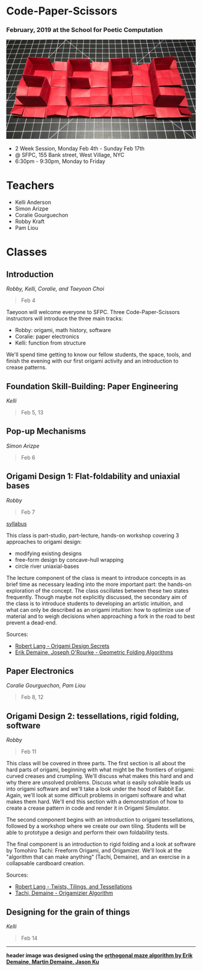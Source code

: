 # Code-Paper-Scissors

### February, 2019 at the School for Poetic Computation

![Maze Folding](assets/sfpc-maze-folding.jpg)

- 2 Week Session, Monday Feb 4th - Sunday Feb 17th
- @ SFPC, 155 Bank street, West Village, NYC
- 6:30pm - 9:30pm, Monday to Friday

# Teachers

- Kelli Anderson
- Simon Arizpe
- Coralie Gourguechon
- Robby Kraft
- Pam Liou

# Classes

## Introduction

*Robby, Kelli, Coralie, and Taeyoon Choi*

> Feb 4

Taeyoon will welcome everyone to SFPC. Three Code-Paper-Scissors instructors will introduce the three main tracks:
- Robby: origami, math history, software
- Coralie: paper electronics
- Kelli: function from structure

We'll spend time getting to know our fellow students, the space, tools, and finish the evening with our first origami activity and an introduction to crease patterns.


## Foundation Skill-Building: Paper Engineering

*Kelli*

> Feb 5, 13


## Pop-up Mechanisms

*Simon Arizpe*

> Feb 6


## Origami Design 1: Flat-foldability and uniaxial bases

*Robby*

> Feb 7

[syllabus](https://paper.dropbox.com/doc/Origami-Design-1--AWnpyO25FCHwsHAJjaT94rbkAQ-8igCiI3wEzS3887lUpEiA)

This class is part-studio, part-lecture, hands-on workshop covering 3 approaches to origami design: 

- modifying existing designs
- free-form design by concave-hull wrapping
- circle river uniaxial-bases

The lecture component of the class is meant to introduce concepts in as brief time as necessary leading into the more important part: the hands-on exploration of the concept. The class oscillates between these two states frequently. Though maybe not explicitly discussed, the secondary aim of the class is to introduce students to developing an artistic intuition, and what can only be described as an origami intuition: how to optimize use of material and to weigh decisions when approaching a fork in the road to best prevent a dead-end.

Sources:

- [Robert Lang - Origami Design Secrets](https://www.amazon.com/Origami-Design-Secrets-Mathematical-Methods/dp/1568814364/)
- [Erik Demaine, Joseph O'Rourke - Geometric Folding Algorithms](https://www.amazon.com/Geometric-Folding-Algorithms-Linkages-Polyhedra/dp/0521857570)


## Paper Electronics
*Coralie Gourguechon, Pam Liou*

> Feb 8, 12


## Origami Design 2: tessellations, rigid folding, software

*Robby*

> Feb 11

This class will be covered in three parts. The first section is all about the hard parts of origami, beginning with what might be the frontiers of origami: curved creases and crumpling. We'll discuss what makes this hard and and why there are unsolved problems. Discuss what *is* easily solvable leads us into origami software and we'll take a look under the hood of Rabbit Ear. Again, we'll look at some difficult problems in origami software and what makes them hard. We'll end this section with a demonstration of how to create a crease pattern in code and render it in Origami Simulator.

The second component begins with an introduction to origami tessellations, followed by a workshop where we create our own tiling. Students will be able to prototype a design and perform their own foldability tests.

The final component is an introduction to rigid folding and a look at software by Tomohiro Tachi: Freeform Origami, and Origamizer. We'll look at the "algorithm that can make anything" (Tachi, Demaine), and an exercise in a collapsable cardboard creation.

Sources:

- [Robert Lang - Twists, Tilings, and Tessellations](https://www.amazon.com/Twists-Tilings-Tessellations-Mathematical-Geometric/dp/1568812329/)
- [Tachi, Demaine - Origamizier Algorithm](https://pdfs.semanticscholar.org/758b/3b9cea1b8391a73ff68846011c7f480fe7a0.pdf)

## Designing for the grain of things

*Kelli*

> Feb 14

---

**header image was designed using the [orthogonal maze algorithm by Erik Demaine, Martin Demaine, Jason Ku](http://erikdemaine.org/fonts/maze/?text=SFPC)**